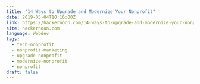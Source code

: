 ```yaml
---
title: "14 Ways to Upgrade and Modernize Your Nonprofit"
date: 2019-05-04T10:16:00Z
link: https://hackernoon.com/14-ways-to-upgrade-and-modernize-your-nonprofit-9c211ab0b975?source=rss----3a8144eabfe3---4
site: hackernoon.com
language: Webdev
tags:
  - tech-nonprofit
  - nonprofit-marketing
  - upgrade-nonprofit
  - modernize-nonprofit
  - nonprofit
draft: false
---
```

